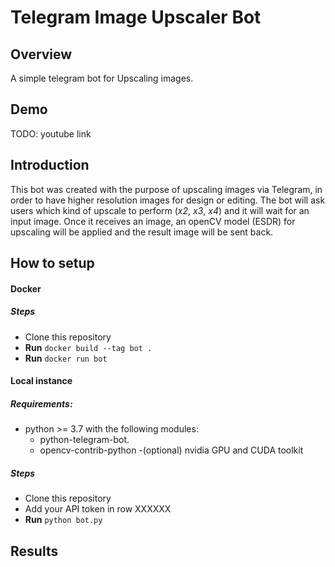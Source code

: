 # Telegram Image Upscaler Bot

## Overview
A simple telegram bot for Upscaling images.

## Demo
TODO: youtube link

## Introduction
This bot was created with the purpose of upscaling images via Telegram, in order to have higher resolution images for design or editing.
The bot will ask users which kind of upscale to perform (_x2_, _x3_, _x4_) and it will wait for an input image.
Once it receives an image, an openCV model (ESDR) for upscaling will be applied and the result image will be sent back.

## How to setup
#### Docker
##### Steps
- Clone this repository
- **Run** `docker build --tag bot .`
- **Run** `docker run bot`

#### Local instance
##### Requirements:
- python >= 3.7 with the following modules:
  - python-telegram-bot.
  - opencv-contrib-python
-(optional) nvidia GPU and CUDA toolkit
##### Steps
- Clone this repository
- Add your API token in row XXXXXX
- **Run** `python bot.py`

## Results
